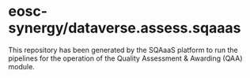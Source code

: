 # eosc-synergy/dataverse.assess.sqaaas
This repository has been generated by the SQAaaS platform to run the pipelines
for the operation of the
Quality Assessment & Awarding (QAA)
module.